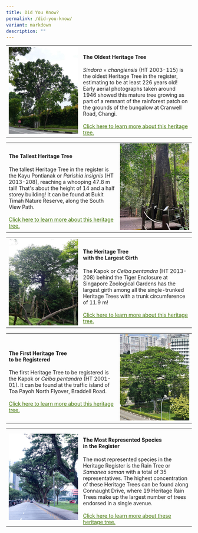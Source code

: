 ```yaml
---
title: Did You Know?
permalink: /did-you-know/
variant: markdown
description: ""
---
```

<table><tbody>
<tr><td rowspan="1" colspan="1">
<div class="isomer-image-wrapper">
<img src="/images/sinxcha_ht2003_115_crop.jpg"></div></td>
<td style="vertical-align: middle" height="auto" width="60%" rowspan="1" colspan="2">
<h4><b>The Oldest Heritage Tree</b></h4>
<i>Sindora</i> × <i>changiensis</i> (HT 2003-115) is the oldest Heritage Tree in the register, estimating to be at least 226 years old! Early aerial photographs taken around 1946 showed this mature tree growing as part of a remnant of the rainforest patch on the grounds of the bungalow at Cranwell Road, Changi.
<br><br><a style="color: #417505" href="/ht-2001-01">Click here to learn more about this heritage tree.</a></td></tr></tbody></table>
<table><tbody>
<tr><td style="vertical-align: middle" height="auto" width="60%" rowspan="1" colspan="2">
<h4><b>The Tallest Heritage Tree</b></h4>
The tallest Heritage Tree in the register is the Kayu Pontianak or <i>Parishia insignis</i> (HT 2013-208), reaching a whooping 47.8 m tall! That's about the height of 14 and a half storey building! It can be found at Bukit Timah Nature Reserve, along the South View Path.
<br><br><a style="color: #417505" href="ht-2003-115">Click here to learn more about this heritage tree.</a></td>
<td rowspan="1" colspan="1">
<div class="isomer-image-wrapper">
<img src="/images/parinsg_ht2013_208_crop.jpg">
</div></td></tr></tbody></table>
<table><tbody>
<tr><td rowspan="1" colspan="1">
<div class="isomer-image-wrapper">
<img src="/images/ceipen_ht2007_153_crop.jpg"></div></td>
<td style="vertical-align: middle" height="auto" width="60%" rowspan="1" colspan="2">
<h4><b>The Heritage Tree<br>with the Largest Girth</b></h4>
The Kapok or <i>Ceiba pentandra</i> (HT 2013-208) behind the Tiger Enclosure at Singapore Zoological Gardens has the largest girth among all the single-trunked Heritage Trees with a trunk circumference of 11.9 m!
<br><br><a style="color: #417505" href="ht-2013-208">Click here to learn more about this heritage tree.</a></td></tr></tbody></table>
<table><tbody>
<tr><td style="vertical-align: middle" height="auto" width="60%" rowspan="1" colspan="2">
<h4><b>The First Heritage Tree<br>to be Registered</b></h4>
The first Heritage Tree to be registered is the Kapok or <i>Ceiba pentandra</i> (HT 2001-01). It can be found at the traffic island of Toa Payoh North Flyover, Braddell Road.
<br><br><a style="color: #417505" href="ht-2001-01">Click here to learn more about this heritage tree.</a></td>
<td rowspan="1" colspan="1">
<div class="isomer-image-wrapper">
<img src="/images/ceipen_ht2001_01_crop.jpg">
</div></td></tr></tbody></table>
<table><tbody>
<tr><td rowspan="1" colspan="1">
<div class="isomer-image-wrapper">
<img src="/images/connaughtdrive_crop.jpg"></div></td>
<td style="vertical-align: middle" height="auto" width="60%" rowspan="1" colspan="2">
<h4><b>The Most Represented Species<br>in the Register</b></h4>
The most represented species in the Heritage Register is the Rain Tree or <i>Samanea saman</i> with a total of 35 representatives. The highest concentration of these Heritage Trees can be found along Connaught Drive, where 19 Heritage Rain Trees make up the largest number of trees endorsed in a single avenue. 
<br><br><a style="color: #417505" href="/rain-trees-of-connaught-drive">Click here to learn more about these heritage tree.</a></td></tr></tbody></table>